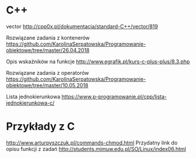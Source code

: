 # C++
vector http://cpp0x.pl/dokumentacja/standard-C++/vector/819

Rozwiązane zadania z kontenerów https://github.com/KarolinaSerpatowska/Programowanie-obiektowe/tree/master/26.04.2018

Opis wskaźników na funkcje
http://www.egrafik.pl/kurs-c-plus-plus/8.3.php

Rozwiązane zadania z operatorów https://github.com/KarolinaSerpatowska/Programowanie-obiektowe/tree/master/10.05.2018

Lista jednokierunkowa https://www.p-programowanie.pl/cpp/lista-jednokierunkowa-c/


# Przykłady z C
http://www.arturpyszczuk.pl/commands-chmod.html
Przydatny link do opisu funkcji z zadań
http://students.mimuw.edu.pl/SO/Linux/index06.html

